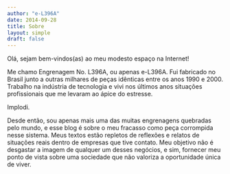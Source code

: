 ```yaml
---
author: "e-L396A"
date: 2014-09-28
title: Sobre
layout: simple
draft: false
---
```


Olá, sejam bem-vindos(as) ao meu modesto espaço na Internet!

Me chamo Engrenagem No. L396A, ou apenas e-L396A. Fui fabricado no Brasil junto a outras milhares de peças idênticas entre os anos 1990 e 2000. Trabalho na indústria de tecnologia e vivi nos últimos anos situações profissionais que me levaram ao ápice do estresse.

Implodi. 

Desde então, sou apenas mais uma das muitas engrenagens quebradas pelo mundo, e esse blog é sobre o meu fracasso como peça corrompida nesse sistema. Meus textos estão repletos de reflexões e relatos de situações reais dentro de empresas que tive contato. Meu objetivo não é desgastar a imagem de qualquer um desses negócios, e sim, fornecer meu ponto de vista sobre uma sociedade que não valoriza a oportunidade única de viver.
